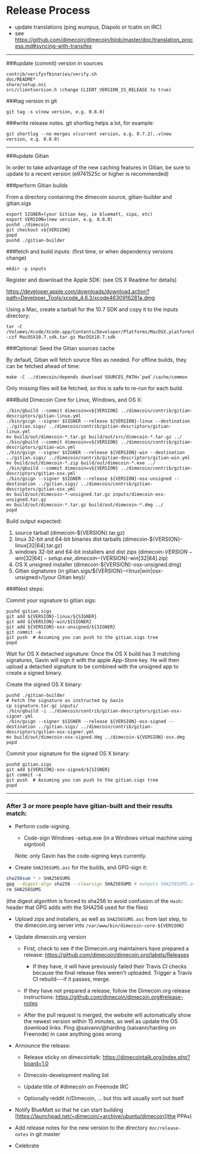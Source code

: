 Release Process
====================

* update translations (ping wumpus, Diapolo or tcatm on IRC)
* see https://github.com/dimecoin/dimecoin/blob/master/doc/translation_process.md#syncing-with-transifex

* * *

###update (commit) version in sources

	contrib/verifysfbinaries/verify.sh
	doc/README*
	share/setup.nsi
	src/clientversion.h (change CLIENT_VERSION_IS_RELEASE to true)

###tag version in git

	git tag -s v(new version, e.g. 0.8.0)

###write release notes. git shortlog helps a lot, for example:

	git shortlog --no-merges v(current version, e.g. 0.7.2)..v(new version, e.g. 0.8.0)

* * *

###update Gitian

 In order to take advantage of the new caching features in Gitian, be sure to update to a recent version (e9741525c or higher is recommended)

###perform Gitian builds

 From a directory containing the dimecoin source, gitian-builder and gitian.sigs

    export SIGNER=(your Gitian key, ie bluematt, sipa, etc)
	export VERSION=(new version, e.g. 0.8.0)
	pushd ./dimecoin
	git checkout v${VERSION}
	popd
	pushd ./gitian-builder

###fetch and build inputs: (first time, or when dependency versions change)

	mkdir -p inputs

 Register and download the Apple SDK: (see OS X Readme for details)

 https://developer.apple.com/downloads/download.action?path=Developer_Tools/xcode_4.6.3/xcode4630916281a.dmg

 Using a Mac, create a tarball for the 10.7 SDK and copy it to the inputs directory:

	tar -C /Volumes/Xcode/Xcode.app/Contents/Developer/Platforms/MacOSX.platform/Developer/SDKs/ -czf MacOSX10.7.sdk.tar.gz MacOSX10.7.sdk

###Optional: Seed the Gitian sources cache

  By default, Gitian will fetch source files as needed. For offline builds, they can be fetched ahead of time:

	make -C ../dimecoin/depends download SOURCES_PATH=`pwd`/cache/common

  Only missing files will be fetched, so this is safe to re-run for each build.

###Build Dimecoin Core for Linux, Windows, and OS X:

	./bin/gbuild --commit dimecoin=v${VERSION} ../dimecoin/contrib/gitian-descriptors/gitian-linux.yml
	./bin/gsign --signer $SIGNER --release ${VERSION}-linux --destination ../gitian.sigs/ ../dimecoin/contrib/gitian-descriptors/gitian-linux.yml
	mv build/out/dimecoin-*.tar.gz build/out/src/dimecoin-*.tar.gz ../
	./bin/gbuild --commit dimecoin=v${VERSION} ../dimecoin/contrib/gitian-descriptors/gitian-win.yml
	./bin/gsign --signer $SIGNER --release ${VERSION}-win --destination ../gitian.sigs/ ../dimecoin/contrib/gitian-descriptors/gitian-win.yml
	mv build/out/dimecoin-*.zip build/out/dimecoin-*.exe ../
	./bin/gbuild --commit dimecoin=v${VERSION} ../dimecoin/contrib/gitian-descriptors/gitian-osx.yml
	./bin/gsign --signer $SIGNER --release ${VERSION}-osx-unsigned --destination ../gitian.sigs/ ../dimecoin/contrib/gitian-descriptors/gitian-osx.yml
	mv build/out/dimecoin-*-unsigned.tar.gz inputs/dimecoin-osx-unsigned.tar.gz
	mv build/out/dimecoin-*.tar.gz build/out/dimecoin-*.dmg ../
	popd
  Build output expected:

  1. source tarball (dimecoin-${VERSION}.tar.gz)
  2. linux 32-bit and 64-bit binaries dist tarballs (dimecoin-${VERSION}-linux[32|64].tar.gz)
  3. windows 32-bit and 64-bit installers and dist zips (dimecoin-${VERSION}-win[32|64]-setup.exe, dimecoin-${VERSION}-win[32|64].zip)
  4. OS X unsigned installer (dimecoin-${VERSION}-osx-unsigned.dmg)
  5. Gitian signatures (in gitian.sigs/${VERSION}-<linux|win|osx-unsigned>/(your Gitian key)/

###Next steps:

Commit your signature to gitian.sigs:

	pushd gitian.sigs
	git add ${VERSION}-linux/${SIGNER}
	git add ${VERSION}-win/${SIGNER}
	git add ${VERSION}-osx-unsigned/${SIGNER}
	git commit -a
	git push  # Assuming you can push to the gitian.sigs tree
	popd

  Wait for OS X detached signature:
	Once the OS X build has 3 matching signatures, Gavin will sign it with the apple App-Store key.
	He will then upload a detached signature to be combined with the unsigned app to create a signed binary.

  Create the signed OS X binary:

	pushd ./gitian-builder
	# Fetch the signature as instructed by Gavin
	cp signature.tar.gz inputs/
	./bin/gbuild -i ../dimecoin/contrib/gitian-descriptors/gitian-osx-signer.yml
	./bin/gsign --signer $SIGNER --release ${VERSION}-osx-signed --destination ../gitian.sigs/ ../dimecoin/contrib/gitian-descriptors/gitian-osx-signer.yml
	mv build/out/dimecoin-osx-signed.dmg ../dimecoin-${VERSION}-osx.dmg
	popd

Commit your signature for the signed OS X binary:

	pushd gitian.sigs
	git add ${VERSION}-osx-signed/${SIGNER}
	git commit -a
	git push  # Assuming you can push to the gitian.sigs tree
	popd

-------------------------------------------------------------------------

### After 3 or more people have gitian-built and their results match:

- Perform code-signing.

    - Code-sign Windows -setup.exe (in a Windows virtual machine using signtool)

  Note: only Gavin has the code-signing keys currently.

- Create `SHA256SUMS.asc` for the builds, and GPG-sign it:
```bash
sha256sum * > SHA256SUMS
gpg --digest-algo sha256 --clearsign SHA256SUMS # outputs SHA256SUMS.asc
rm SHA256SUMS
```
(the digest algorithm is forced to sha256 to avoid confusion of the `Hash:` header that GPG adds with the SHA256 used for the files)

- Upload zips and installers, as well as `SHA256SUMS.asc` from last step, to the dimecoin.org server
  into `/var/www/bin/dimecoin-core-${VERSION}`

- Update dimecoin.org version

  - First, check to see if the Dimecoin.org maintainers have prepared a
    release: https://github.com/dimecoin/dimecoin.org/labels/Releases

      - If they have, it will have previously failed their Travis CI
        checks because the final release files weren't uploaded.
        Trigger a Travis CI rebuild---if it passes, merge.

  - If they have not prepared a release, follow the Dimecoin.org release
    instructions: https://github.com/dimecoin/dimecoin.org#release-notes

  - After the pull request is merged, the website will automatically show the newest version within 15 minutes, as well
    as update the OS download links. Ping @saivann/@harding (saivann/harding on Freenode) in case anything goes wrong

- Announce the release:

  - Release sticky on dimecointalk: https://dimecointalk.org/index.php?board=1.0

  - Dimecoin-development mailing list

  - Update title of #dimecoin on Freenode IRC

  - Optionally reddit /r/Dimecoin, ... but this will usually sort out itself

- Notify BlueMatt so that he can start building [https://launchpad.net/~dimecoin/+archive/ubuntu/dimecoin](the PPAs)

- Add release notes for the new version to the directory `doc/release-notes` in git master

- Celebrate
